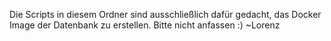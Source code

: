 Die Scripts in diesem Ordner sind ausschließlich dafür gedacht, das Docker Image der Datenbank zu erstellen.
Bitte nicht anfassen :) ~Lorenz